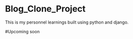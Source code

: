 # Blog_Clone_Project
This is my personnel learnings built using python and django.





#Upcoming soon
